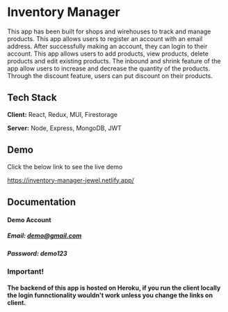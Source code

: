 # Inventory Manager

This app has been built for shops and wirehouses to track and
manage products. This app allows users to register an account
with an email address. After successfully making an account, they
can login to their account. This app allows users to add products, view
products, delete products and edit existing products. The inbound and
shrink feature of the app allow users to increase and decrease
the quantity of the products. Through the discount feature, users can
put discount on their products.

## Tech Stack

**Client:** React, Redux, MUI, Firestorage

**Server:** Node, Express, MongoDB, JWT

## Demo

Click the below link to see the live demo

https://inventory-manager-jewel.netlify.app/

## Documentation

#### Demo Account

##### Email: demo@gmail.com

##### Password: demo123

### Important!

#### The backend of this app is hosted on Heroku, if you run the client locally the login funnctionality wouldn't work unless you change the links on client.
